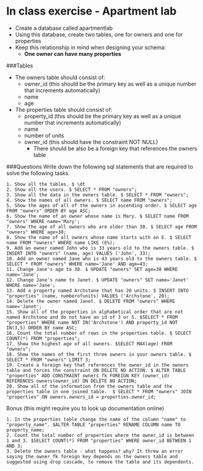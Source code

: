 # In class exercise - Apartment lab

- Create a database called apartmentlab 
- Using this database, create two tables, one for owners and one for properties
- Keep this relationship in mind when designing your schema:
	+ **One owner can have many properties**

###Tables

- The owners table should consist of: 
	+ owner_id (this should be the primary key as well as a unique number that increments automatically)
	+ name
	+ age
- The properties table should consist of:
	+ property_id (this should be the primary key as well as a unique number that increments automatically)
	+ name
	+ number of units
	+ owner_id (this should have the constraint NOT NULL)
		+ There should be also be a foreign key that references the owners table

###Questions
Write down the following sql statements that are required to solve the following tasks.

```    
1. Show all the tables. $ \dt
2. Show all the users. $ SELECT * FROM "owners";
3. Show all the data in the owners table. $ SELECT * FROM "owners";
4. Show the names of all owners. $ SELECT name FROM "owners";
5. Show the ages of all of the owners in ascending order. $ SELECT age FROM "owners" ORDER BY age ASC;
6. Show the name of an owner whose name is Mary. $ SELECT name FROM "owners" WHERE name='Mary';
7. Show the age of all owners who are older than 30. $ SELECT age FROM "owners" WHERE age>30;
8. Show the name of all owners whose name starts with an E. $ SELECT name FROM "owners" WHERE name LIKE (E%);
9. Add an owner named John who is 33 years old to the owners table. $ INSERT INTO "owners" (name, age) VALUES ('John', 33);
10. Add an owner named Jane who is 43 years old to the owners table. $ SELECT * FROM "owners" WHERE name='Jane' AND age=43;
11. Change Jane's age to 30. $ UPDATE "owners" SET age=30 WHERE name='Jane';
12. Change Jane's name to Janet. $ UPDATE "owners" SET name='Janet' WHERE name='Jane';
13. Add a property named Archstone that has 20 units. $ INSERT INTO "properties" (name, numberofunits) VALUES ('Archstone', 20);
14. Delete the owner named Janet. $ DELETE FROM "owners" WHERE name='Janet';
15. Show all of the properties in alphabetical order that are not named Archstone and do not have an id of 3 or 5. $SELECT * FROM "properties" WHERE name NOT IN('Archstone') AND property_id NOT IN(3,5) ORDER BY name ASC;
16. Count the total number of rows in the properties table. $ SELECT COUNT(*) FROM "properties";
17. Show the highest age of all owners. $SELECT MAX(age) FROM "owners";
18. Show the names of the first three owners in your owners table. $ SELECT * FROM "owners" LIMIT 3;
19. Create a foreign key that references the owner_id in the owners table and forces the constraint ON DELETE NO ACTION. $ ALTER TABLE "properties" ADD CONSTRAINT owners_fk FOREIGN KEY (owner_id) REFERENCES owners(owner_id) ON DELETE NO ACTION;
20. Show all of the information from the owners table and the properties table in one joined table.  $ SELECT * FROM "owners" JOIN "properties" ON owners.owners_id = properties.owner_id;
```
Bonus (this might require you to look up documentation online)

```
1. In the properties table change the name of the column "name" to "property_name". $ALTER TABLE "properties" RENAME COLUMN name TO property_name;
2. Count the total number of properties where the owner_id is between 1 and 3. $SELECT COUNT(*) FROM "properties" WHERE owner_id BETWEEN 1 AND 3;
3. Delete the owners table - what happens? why? It threw an error saying the owner_fk foreign key depends on the owners table and suggested using drop cascade, to remove the table and its dependents.
```
